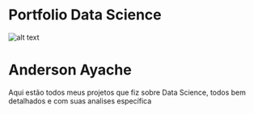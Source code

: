 # Portfolio Data Science

![alt text](https://github.com/carlosfab/template_portfolio/blob/master/banner.png)

# Anderson Ayache 
Aqui estão todos meus projetos que fiz sobre Data Science, todos bem detalhados e com suas analises específica 
